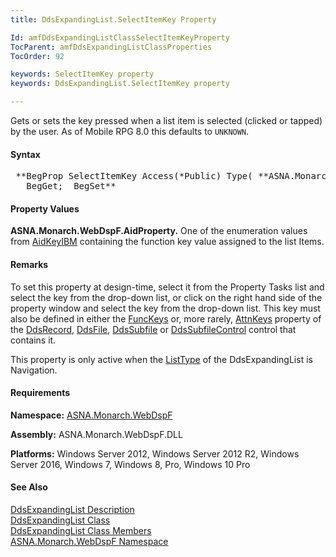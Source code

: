 ```yaml
---
title: DdsExpandingList.SelectItemKey Property

Id: amfDdsExpandingListClassSelectItemKeyProperty
TocParent: amfDdsExpandingListClassProperties
TocOrder: 92

keywords: SelectItemKey property
keywords: DdsExpandingList.SelectItemKey property

---
```


Gets or sets the key pressed when a list item is selected (clicked or tapped) by the user. As of Mobile RPG 8.0 this defaults to <code>UNKNOWN</code>.

#### Syntax
<pre class="prettyprint"> **BegProp SelectItemKey Access(*Public) Type( **ASNA.Monarch.WebDspF.AidProperty** )
   BegGet;  BegSet** </pre>

#### Property Values
**ASNA.Monarch.WebDspF.AidProperty.** One of the enumeration values from [ AidKeyIBM](amfAidKeyIBMEnumeration.html) containing the function key value assigned to the list Items.

#### Remarks
To set this property at design-time, select it from the Property Tasks list and select the key from the drop-down list, or click on the right hand side of the property window and select the key from the drop-down list. This key must also be defined in either the [FuncKeys](amfDdsRecordClassFuncKeysProperty.html) or, more rarely, [AttnKeys](amfDdsRecordClassAttnKeysProperty.html) property of the [DdsRecord](amfDdsRecordClass.html), [DdsFile](amfDdsFileClass.html), [DdsSubfile](amfDdsSubfileClass.html) or [DdsSubfileControl](amfDdsSubfileClass.html) control that contains it.

This property is only active when the [ListType](amfDdsExpandingListClassListTypeProperty.html) of the DdsExpandingList is Navigation.

#### Requirements
**Namespace:** [ASNA.Monarch.WebDspF](amfWebDspFNamespace.html)

**Assembly:** ASNA.Monarch.WebDspF.DLL

**Platforms:** Windows Server 2012, Windows Server 2012 R2, Windows Server 2016, Windows 7, Windows 8, Pro, Windows 10 Pro

#### See Also
[DdsExpandingList Description](amfUnderstandingLists.html)<br /> [ DdsExpandingList Class](amfDdsExpandingListClass.html) <br /> [ DdsExpandingList Class Members](amfDdsExpandingListClassMembers.html) <br /> [ ASNA.Monarch.WebDspF Namespace](amfWebDspFNamespace.html) 
